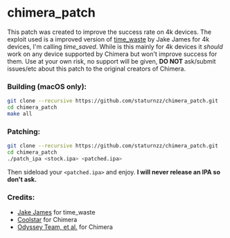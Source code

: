 # chimera_patch

This patch was created to improve the success rate on 4k devices. The exploit used is a improved version of [time_waste](https://github.com/jakeajames/time_waste) by Jake James for 4k devices, I'm calling *time_saved*. While is this mainly for 4k devices it *should* work on any device supported by Chimera but won't improve success for them. Use at your own risk, no support will be given, **DO NOT** ask/submit issues/etc about this patch to the original creators of Chimera.

### Building (macOS only):
```bash
git clone --recursive https://github.com/staturnzz/chimera_patch.git
cd chimera_patch
make all
```

### Patching:
```bash
git clone --recursive https://github.com/staturnzz/chimera_patch.git
cd chimera_patch
./patch_ipa <stock.ipa> <patched.ipa>
```

Then sideload your `<patched.ipa>` and enjoy. 
**I will never release an IPA so don't ask.**

### Credits:
- [Jake James](https://github.com/jakeajames) for time_waste
- [Coolstar](https://github.com/coolstar) for Chimera
- [Odyssey Team, et al.](https://twitter.com/odysseyteam_) for Chimera

